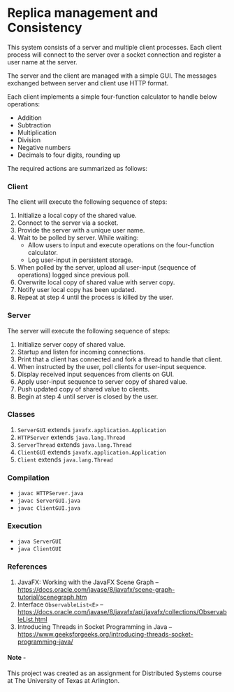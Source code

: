 # Replica management and Consistency

This  system consists of a server and multiple client processes. Each client process will connect to the server over a socket connection and register a user name at the server.

The server and the client are managed with a simple GUI. The messages exchanged between server and client use HTTP format.

Each client implements a simple four-function calculator to handle below operations:
- Addition
- Subtraction
- Multiplication
- Division
- Negative numbers
- Decimals to four digits, rounding up

The required actions are summarized as follows:

### Client
The client will execute the following sequence of steps:

1. Initialize a local copy of the shared value.
2. Connect to the server via a socket.
3. Provide the server with a unique user name.
4. Wait to be polled by server. While waiting:
   - Allow users to input and execute operations on the four-function
calculator.
   - Log user-input in persistent storage.
5. When polled by the server, upload all user-input (sequence of operations) logged since previous poll.
6. Overwrite local copy of shared value with server copy.
7. Notify user local copy has been updated.
8. Repeat at step 4 until the process is killed by the user.

### Server
The server will execute the following sequence of steps:
1. Initialize server copy of shared value.
2. Startup and listen for incoming connections.
3. Print that a client has connected and fork a thread to handle that client.
4. When instructed by the user, poll clients for user-input sequence.
5. Display received input sequences from clients on GUI.
6. Apply user-input sequence to server copy of shared value.
7. Push updated copy of shared value to clients.
8. Begin at step 4 until server is closed by the user.



### Classes

1. `ServerGUI` extends `javafx.application.Application`
2. `HTTPServer` extends `java.lang.Thread`
3. `ServerThread` extends `java.lang.Thread`
4. `ClientGUI` extends `javafx.application.Application`
5. `Client` extends `java.lang.Thread`


### Compilation  

- `javac HTTPServer.java`   
- `javac ServerGUI.java`   
- `javac ClientGUI.java`

### Execution
- `java ServerGUI`
- `java ClientGUI`

### References

1. JavaFX: Working with the JavaFX Scene Graph – https://docs.oracle.com/javase/8/javafx/scene-graph-tutorial/scenegraph.htm
2. Interface `ObservableList<E>` – https://docs.oracle.com/javase/8/javafx/api/javafx/collections/ObservableList.html
3. Introducing Threads in Socket Programming in Java – https://www.geeksforgeeks.org/introducing-threads-socket-programming-java/


#### Note -
This project was created as an assignment for Distributed Systems course at The University of Texas at Arlington.
